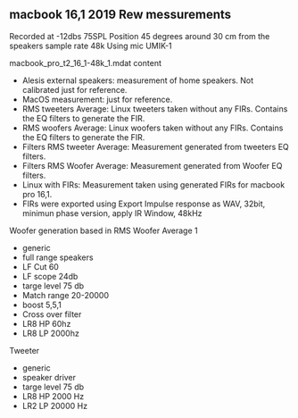 ## macbook 16,1 2019 Rew messurements

Recorded at -12dbs 75SPL
Position 45 degrees around 30 cm from the speakers
sample rate 48k
Using mic UMIK-1


macbook_pro_t2_16_1-48k_1.mdat content
 - Alesis external speakers: measurement of home speakers. Not calibrated just for reference.
 - MacOS measurement: just for reference.
 - RMS tweeters Average: Linux tweeters taken without any FIRs. Contains the EQ filters to generate the FIR.
 - RMS woofers Average: Linux woofers taken without any FIRs. Contains the EQ filters to generate the FIR.
 - Filters RMS tweeter Average: Measurement generated from tweeters EQ filters.
 - Filters RMS Woofer Average: Measurement generated from Woofer EQ filters.
 - Linux with FIRs: Measurement taken using generated FIRs for macbook pro 16,1.
 - FIRs were exported using Export Impulse response as WAV, 32bit, minimun phase version, apply IR Window, 48kHz
 
 
 Woofer generation based in RMS Woofer Average 1
 
 - generic
 - full range speakers
 - LF Cut 60
 - LF scope 24db
 - targe level 75 db
 - Match range 20-20000
 - boost 5,5,1
 - Cross over filter
 - LR8 HP 60hz
 - LR8 LP 2000hz
 
Tweeter

 - generic
 - speaker driver
 - targe level 75 db
 - LR8 HP 2000 Hz
 - LR2 LP 20000 Hz